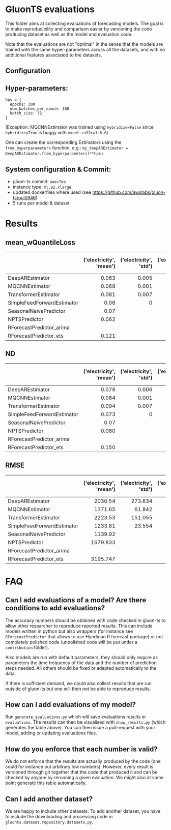 # GluonTS evaluations

This folder aims at collecting evaluations of forecasting models. The goal is to make reproducibility and comparison easier by versioning the code producing dataset as well as the model and evaluation code. 

Note that the evaluations are not "optimal" in the sense that the models are trained with the same hyper-parameters across all the datasets, and with no additional features associated to the datasets.

## Configuration

## Hyper-parameters:

```
hps = {
  epochs: 300
  num_batches_per_epoch: 100
  batch_size: 32
}
```
(Exception: MQCNNEstimator was trained using `hybridize=False` since `hybridize=True` is buggy with `mxnet-cu92>=1.6.0`)

One can create the corresponding Estimators using the `from_hyperparameters` function, e.g.: `my_deepAREstimator = DeepAREstimator.from_hyperparameters(**hps)`.

## System configuration & Commit:

- gluon-ts commit: `4aec7ee`
- instance type: `ml.p2.xlarge`
- updated dockerfiles where used (see https://github.com/awslabs/gluon-ts/pull/946)
- 5 runs per model & dataset

# Results

## mean_wQuantileLoss


|                      |   ('electricity', 'mean') |   ('electricity', 'std') |   ('exchange_rate', 'mean') |   ('exchange_rate', 'std') |   ('m4_daily', 'mean') |   ('m4_daily', 'std') |   ('m4_hourly', 'mean') |   ('m4_hourly', 'std') |   ('m4_monthly', 'mean') |   ('m4_monthly', 'std') |   ('m4_quarterly', 'mean') |   ('m4_quarterly', 'std') |   ('m4_weekly', 'mean') |   ('m4_weekly', 'std') |   ('m4_yearly', 'mean') |   ('m4_yearly', 'std') |   ('solar-energy', 'mean') |   ('solar-energy', 'std') |   ('traffic', 'mean') |   ('traffic', 'std') |   ('wiki-rolling_nips', 'mean') |   ('wiki-rolling_nips', 'std') |   ('taxi_30min', 'mean') |   ('taxi_30min', 'std') |
|:---------------------|--------------------------:|-------------------------:|----------------------------:|---------------------------:|-----------------------:|----------------------:|------------------------:|-----------------------:|-------------------------:|------------------------:|---------------------------:|--------------------------:|------------------------:|-----------------------:|------------------------:|-----------------------:|---------------------------:|--------------------------:|----------------------:|---------------------:|--------------------------------:|-------------------------------:|-------------------------:|------------------------:|
| DeepAREstimator            |                     0.063 |                    0.005 |                       0.01  |                      0.003 |                  0.036 |                 0.005 |                   0.294 |                  0.106 |                    0.123 |                   0.012 |                      0.085 |                     0.002 |                   0.06  |                  0.005 |                   0.129 |                  0.007 |                      0.358 |                     0.003 |                 0.123 |                0.001 |                          15.3   |                          0.175 |                    0.375 |                   0.032 |
| MQCNNEstimator             |                     0.068 |                    0.001 |                       0.013 |                      0     |                  0.029 |                 0.002 |                   0.044 |                  0.002 |                    0.118 |                   0.001 |                      0.09  |                     0.001 |                   0.079 |                  0.004 |                   0.123 |                  0.004 |                      0.768 |                     0.016 |                 1.379 |                0.1   |                           0.236 |                          0.002 |                    0.622 |                   0.077 |
| TransformerEstimator       |                     0.081 |                    0.007 |                       0.009 |                      0.002 |                  0.052 |                 0.012 |                   0.461 |                  0.136 |                    0.126 |                   0.005 |                      0.089 |                     0.003 |                   0.064 |                  0.007 |                   0.152 |                  0.027 |                      0.4   |                     0.01  |                 0.122 |                0.002 |                          28.027 |                          0.17  |                    0.343 |                   0.006 |
| SimpleFeedForwardEstimator |                     0.06  |                    0     |                       0.009 |                      0     |                  0.023 |                 0.001 |                   0.048 |                  0.003 |                    0.116 |                   0.003 |                      0.087 |                     0.002 |                   0.051 |                  0.001 |                   0.123 |                  0.002 |                      0.439 |                     0.006 |                 0.211 |                0.001 |                           0.248 |                          0.003 |                    0.429 |                   0.002 |
| SeasonalNaivePredictor     |                     0.07  |                         |                       0.011 |                           |                  0.028 |                      |                   0.048 |                       |                    0.146 |                        |                      0.119 |                          |                   0.063 |                       |                   0.161 |                       |                      1     |                          |                 0.251 |                     |                           0.404 |                               |                    0.755 |                        |
NPTSPredictor | 0.062 | | 0.021 | | 0.145 | | 0.048 | | 0.233 | | 0.255 | |0.296 | | 0.355 | | 0.826 | | 0.180 | | | | | |
RForecastPredictor_arima |  | | 0.008 | | 0.024 | | 0.040 | |  | | 0.080 | | 0.050 | | 0.124 | | 1.153 | | | | | |
RForecastPredictor_ets | 0.121 | | 0.008 | | 0.023 | | 0.043 | | 0.099 |  |0.079 | | 0.051 | | 0.126 | | 1.778 | | 0.373 | | | | | |

## ND

|                      |   ('electricity', 'mean') |   ('electricity', 'std') |   ('exchange_rate', 'mean') |   ('exchange_rate', 'std') |   ('m4_daily', 'mean') |   ('m4_daily', 'std') |   ('m4_hourly', 'mean') |   ('m4_hourly', 'std') |   ('m4_monthly', 'mean') |   ('m4_monthly', 'std') |   ('m4_quarterly', 'mean') |   ('m4_quarterly', 'std') |   ('m4_weekly', 'mean') |   ('m4_weekly', 'std') |   ('m4_yearly', 'mean') |   ('m4_yearly', 'std') |   ('solar-energy', 'mean') |   ('solar-energy', 'std') |   ('traffic', 'mean') |   ('traffic', 'std') |   ('wiki-rolling_nips', 'mean') |   ('wiki-rolling_nips', 'std') |   ('taxi_30min', 'mean') |   ('taxi_30min', 'std') |
|:---------------------|--------------------------:|-------------------------:|----------------------------:|---------------------------:|-----------------------:|----------------------:|------------------------:|-----------------------:|-------------------------:|------------------------:|---------------------------:|--------------------------:|------------------------:|-----------------------:|------------------------:|-----------------------:|---------------------------:|--------------------------:|----------------------:|---------------------:|--------------------------------:|-------------------------------:|-------------------------:|------------------------:|
| DeepAREstimator            |                     0.078 |                    0.006 |                       0.013 |                      0.003 |                  0.043 |                 0.005 |                   0.339 |                  0.093 |                    0.136 |                   0.012 |                      0.103 |                     0.002 |                   0.073 |                  0.004 |                   0.151 |                  0.008 |                      0.473 |                     0.006 |                 0.147 |                0.001 |                           5.496 |                          0.06  |                    0.469 |                   0.042 |
| MQCNNEstimator             |                     0.084 |                    0.001 |                       0.014 |                      0     |                  0.037 |                 0.003 |                   0.05  |                  0.004 |                    0.129 |                   0.001 |                      0.108 |                     0.001 |                   0.092 |                  0.003 |                   0.143 |                  0.005 |                      0.8   |                     0.016 |                 1.481 |                0.052 |                           0.272 |                          0.004 |                    0.746 |                   0.09  |
| TransformerEstimator       |                     0.094 |                    0.007 |                       0.012 |                      0.002 |                  0.064 |                 0.015 |                   0.569 |                  0.205 |                    0.143 |                   0.009 |                      0.105 |                     0.005 |                   0.077 |                  0.009 |                   0.183 |                  0.031 |                      0.497 |                     0.008 |                 0.145 |                0.002 |                          10.041 |                          0.062 |                    0.425 |                   0.009 |
| SimpleFeedForwardEstimator |                     0.073 |                    0     |                       0.011 |                      0     |                  0.028 |                 0.001 |                   0.059 |                  0.003 |                    0.131 |                   0.004 |                      0.104 |                     0.004 |                   0.06  |                  0.001 |                   0.149 |                  0.003 |                      0.528 |                     0.011 |                 0.249 |                0.001 |                           0.294 |                          0.004 |                    0.536 |                   0.002 |
| SeasonalNaivePredictor     |                     0.07  |                         |                       0.011 |                           |                  0.028 |                      |                   0.048 |                       |                    0.146 |                        |                      0.119 |                          |                   0.063 |                       |                   0.161 |                       |                      1     |                          |                 0.251 |                     |                           0.404 |                               |                    0.755 |                        |
NPTSPredictor | 0.080 | | 0.025 | | 0.191 | | 0.063 | | 0.293 | | 0.334 | | 0.387 | | 0.442 | | 1.031 | | 0.225 | | | | | |
RForecastPredictor_arima | | | 0.009 | | 0.029 | | 0.053 | |  | | 0.097 | | 0.060 | | 0.148 | | 1.150 | | | | | |
RForecastPredictor_ets | 0.150 | | 0.010 | |0.027 | |0.054 | | 0.120 | |0.095 | |0.061 | | 0.149 | | 1.364 | | 0.385 | | | | | |

## RMSE

|                      |   ('electricity', 'mean') |   ('electricity', 'std') |   ('exchange_rate', 'mean') |   ('exchange_rate', 'std') |   ('m4_daily', 'mean') |   ('m4_daily', 'std') |   ('m4_hourly', 'mean') |   ('m4_hourly', 'std') |   ('m4_monthly', 'mean') |   ('m4_monthly', 'std') |   ('m4_quarterly', 'mean') |   ('m4_quarterly', 'std') |   ('m4_weekly', 'mean') |   ('m4_weekly', 'std') |   ('m4_yearly', 'mean') |   ('m4_yearly', 'std') |   ('solar-energy', 'mean') |   ('solar-energy', 'std') |   ('traffic', 'mean') |   ('traffic', 'std') |   ('wiki-rolling_nips', 'mean') |   ('wiki-rolling_nips', 'std') |   ('taxi_30min', 'mean') |   ('taxi_30min', 'std') |
|:---------------------|--------------------------:|-------------------------:|----------------------------:|---------------------------:|-----------------------:|----------------------:|------------------------:|-----------------------:|-------------------------:|------------------------:|---------------------------:|--------------------------:|------------------------:|-----------------------:|------------------------:|-----------------------:|---------------------------:|--------------------------:|----------------------:|---------------------:|--------------------------------:|-------------------------------:|-------------------------:|------------------------:|
| DeepAREstimator            |                   2030.54 |                  273.634 |                       0.015 |                      0.003 |                708.483 |                31.911 |                16509.3  |               4282.99  |                  1451.62 |                  50.075 |                    1415.27 |                    15.494 |                 747.66  |                 56.996 |                 1907.64 |                 61.377 |                     29.731 |                     0.264 |                 0.024 |                0     |                        90177.1  |                       2535.62  |                    6.181 |                   0.735 |
| MQCNNEstimator             |                   1371.65 |                   61.842 |                       0.016 |                      0     |                695.066 |                 8.011 |                 1843.05 |                193.475 |                  1439.9  |                   5.351 |                    1427.25 |                     4.449 |                 950.231 |                 38.694 |                 1832.83 |                 16.862 |                     48.894 |                     0.884 |                 0.097 |                0.004 |                         6253.3  |                         16.194 |                    8.905 |                   1.069 |
| TransformerEstimator       |                   2223.53 |                  151.055 |                       0.014 |                      0.002 |                853.776 |                98.41  |                26153.8  |               7718.43  |                  1491.13 |                  23.474 |                    1440.57 |                    23.322 |                 763.638 |                 65.267 |                 1974.44 |                155.381 |                     32.876 |                     0.54  |                 0.024 |                0     |                       162509    |                       1294.95  |                    5.327 |                   0.162 |
| SimpleFeedForwardEstimator |                   1233.81 |                   23.554 |                       0.013 |                      0.001 |                680.337 |                 7.925 |                 2535.78 |                133.479 |                  1441.65 |                  11.403 |                    1456.73 |                    18.181 |                 679.319 |                  6.547 |                 1974.79 |                 19.796 |                     36.14  |                     0.749 |                 0.034 |                0     |                         7320.78 |                         55.688 |                    6.763 |                   0.031 |
| SeasonalNaivePredictor     |                   1139.92 |                         |                       0.013 |                           |                705.425 |                      |                 1901.15 |                      |                  1628.79 |                        |                    1577.3  |                          |                 673.443 |                       |                 2016.46 |                       |                     62.518 |                          |                 0.037 |                     |                         8833.61 |                              |                    9.213 |                        |
NPTSPredictor | 1679.833 | | 0.033 | | 2207.532 | | 2871.974 | | 2613.715 | | 3251.401 | | 3621.983 | | 4211.343 | | 53.450 | | 0.031 | | | | | |
RForecastPredictor_arima |  | | 0.011 | | 641.476 | | 2285.035 | |  | | 1436.552 | | 644.820 | | 2065.602 | | 58.934  | | | | | |
RForecastPredictor_ets | 3195.747 | | 0.012 | | 602.283 | | 2158.406 | | 1413.275 | | 1374.529 | | 659.644 | | 2066.347 | |65.986 | | 0.039  | | | | | |

# FAQ

## Can I add evaluations of a model? Are there conditions to add evaluations?
The accuracy numbers should be obtained with code checked in gluon-ts to allow other researcher to reproduce reported results. 
This can include models written in python but also wrappers (for instance see `RForecastPredictor` that allows to use Hyndman R forecast package) or not completely polished code (unpolished code will be put under a `contribution` folder). 

Also models are run with default parameters, they should only require as parameters the time frequency of the data and the number of prediction steps needed. All others should be fixed or adapted automatically to the data.

If there is sufficient demand, we could also collect results that are run outside of gluon-ts but one will then not be able to reproduce results.


## How can I add evaluations of my model?
Run `generate_evaluations.py` which will save evaluations results in `evaluations`. The results can then be visualised with `show_results.py` (which generates the table above). 
You can then issue a pull-request with your model, adding or updating evaluations files.


## How do you enforce that each number is valid?
We do not enforce that the results are actually produced by the code (one could for instance put arbitrary 
low numbers). 
However, every result is versioned through git together that the code that produced it and can be checked by anyone 
by rerunning a given evaluation. We might also at some point generate this table automatically.


## Can I add another dataset?
We are happy to include other datasets.
To add another dataset, you have to include the downloading and processing code in 
`gluonts.dataset.repository.datasets.py`.


